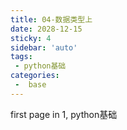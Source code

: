 ```yaml
---
title: 04-数据类型上
date: 2028-12-15
sticky: 4
sidebar: 'auto'
tags:
 - python基础
categories:
 -  base
---
```


first page in 1, python基础

